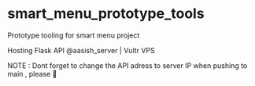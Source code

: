 # smart_menu_prototype_tools
Prototype tooling for smart menu project

Hosting Flask API @aasish_server | Vultr VPS

NOTE : Dont forget to change the API adress to server IP when pushing to main , please 🙏
